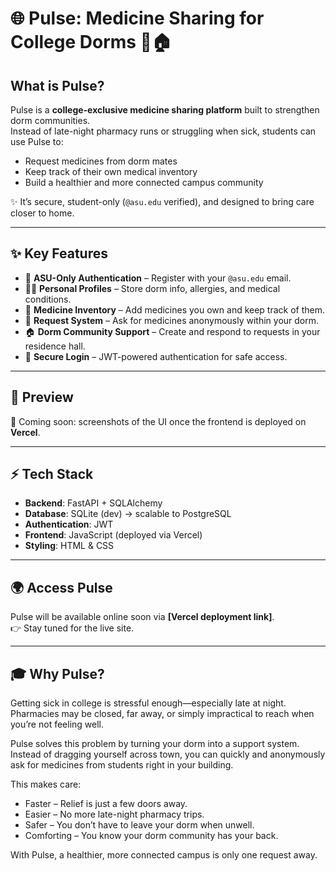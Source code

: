 # 🌐 Pulse: Medicine Sharing for College Dorms 💊🏠  

## What is Pulse?  

Pulse is a **college-exclusive medicine sharing platform** built to strengthen dorm communities.  
Instead of late-night pharmacy runs or struggling when sick, students can use Pulse to:  
  
- Request medicines from dorm mates  
- Keep track of their own medical inventory  
- Build a healthier and more connected campus community  

✨ It’s secure, student-only (`@asu.edu` verified), and designed to bring care closer to home.  

---

## ✨ Key Features  

- 🔑 **ASU-Only Authentication** – Register with your `@asu.edu` email.   
- 🧑‍⚕️ **Personal Profiles** – Store dorm info, allergies, and medical conditions.  
- 💊 **Medicine Inventory** – Add medicines you own and keep track of them.  
- 📩 **Request System** – Ask for medicines anonymously within your dorm.  
- 🏠 **Dorm Community Support** – Create and respond to requests in your residence hall.  
- 🔐 **Secure Login** – JWT-powered authentication for safe access.  

---

## 📸 Preview  

🚀 Coming soon: screenshots of the UI once the frontend is deployed on **Vercel**.  

---

## ⚡ Tech Stack  

- **Backend**: FastAPI + SQLAlchemy  
- **Database**: SQLite (dev) → scalable to PostgreSQL  
- **Authentication**: JWT  
- **Frontend**: JavaScript (deployed via Vercel)  
- **Styling**: HTML & CSS  

---

## 🌍 Access Pulse  

Pulse will be available online soon via **[Vercel deployment link]**.  
👉 Stay tuned for the live site.  

---

## 🎓 Why Pulse?  

Getting sick in college is stressful enough—especially late at night. Pharmacies may be closed, far away, or simply impractical to reach when you’re not feeling well.

Pulse solves this problem by turning your dorm into a support system. Instead of dragging yourself across town, you can quickly and anonymously ask for medicines from students right in your building.

This makes care:

- Faster – Relief is just a few doors away.
- Easier – No more late-night pharmacy trips.
- Safer – You don’t have to leave your dorm when unwell.
- Comforting – You know your dorm community has your back.

With Pulse, a healthier, more connected campus is only one request away.  
